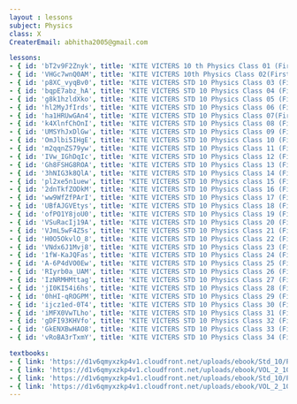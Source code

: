 ```yaml
--- 
layout : lessons 
subject: Physics
class: X
CreaterEmail: abhitha2005@gmail.com

lessons: 
- { id: 'bT2v9F2Znyk', title: 'KITE VICTERS 10 th Physics Class 01 (First Bell-ഫസ്റ്റ് ബെല്‍)' }
- { id: 'VHGc7wnQ0AM', title: 'KITE VICTERS 10th Physics Class 02(First Bell-ഫസ്റ്റ് ബെല്‍)part 02' }
- { id: 'p8XC_vyqBv0', title: 'KITE VICTERS STD 10 Physics Class 03 (First Bell-ഫസ്റ്റ് ബെല്‍)' }
- { id: 'bqpE7abz_hA', title: 'KITE VICTERS STD 10 Physics Class 04 (First Bell-ഫസ്റ്റ് ബെല്‍)' }
- { id: 'g8k1hzldXko', title: 'KITE VICTERS STD 10 Physics Class 05 (First Bell-ഫസ്റ്റ് ബെല്‍)' }
- { id: 'hl2MyJfIrds', title: 'KITE VICTERS STD 10 Physics Class 06 (First Bell-ഫസ്റ്റ് ബെല്‍)' }
- { id: 'ha1HRUwGAn4', title: 'KITE VICTERS STD 10 Physics Class 07(First Bell-ഫസ്റ്റ് ബെല്‍)' }
- { id: 'k4XlnfChOnI', title: 'KITE VICTERS STD 10 Physics Class 08 (First Bell-ഫസ്റ്റ് ബെല്‍)' }
- { id: 'UMSYhJxDlGw', title: 'KITE VICTERS STD 10 Physics Class 09 (First Bell-ഫസ്റ്റ് ബെല്‍)' }
- { id: 'OmJlbi5IHgE', title: 'KITE VICTERS STD 10 Physics Class 10 (First Bell-ഫസ്റ്റ് ബെല്‍)' }
- { id: 'm2qqnZS79yw', title: 'KITE VICTERS STD 10 Physics Class 11 (First Bell-ഫസ്റ്റ് ബെല്‍)' }
- { id: 'IVw_IGhDqIc', title: 'KITE VICTERS STD 10 Physics Class 12 (First Bell-ഫസ്റ്റ് ബെല്‍)' }
- { id: 'Gh8FSHG8ROA', title: 'KITE VICTERS STD 10 Physics Class 13 (First Bell-ഫസ്റ്റ് ബെല്‍)' }
- { id: '3hNIG3k8QlA', title: 'KITE VICTERS STD 10 Physics Class 14 (First Bell-ഫസ്റ്റ് ബെല്‍)' }
- { id: 'pl2xe5n1uew', title: 'KITE VICTERS STD 10 Physics class 15 (First Bell-ഫസ്റ്റ് ബെല്‍)' }
- { id: '2dnTkfZODkM', title: 'KITE VICTERS STD 10 Physics Class 16 (First Bell-ഫസ്റ്റ് ബെല്‍)' }
- { id: 'ww9WfZfPArI', title: 'KITE VICTERS STD 10 Physics Class 17 (First Bell-ഫസ്റ്റ് ബെല്‍)' }
- { id: 'UBfAJGVEtys', title: 'KITE VICTERS STD 10 Physics Class 18 (First Bell-ഫസ്റ്റ് ബെല്‍)' }
- { id: 'ofPO1Y8joU0', title: 'KITE VICTERS STD 10 Physics Class 19 (First Bell-ഫസ്റ്റ് ബെല്‍)' }
- { id: 'VSuRacIj19A', title: 'KITE VICTERS STD 10 Physics Class 20 (First Bell-ഫസ്റ്റ് ബെല്‍)' }
- { id: 'VJmL5wF4Z5s', title: 'KITE VICTERS STD 10 Physics Class 21 (First Bell-ഫസ്റ്റ് ബെല്‍)' }
- { id: 'H0O5OkvlO_8', title: 'KITE VICTERS STD 10 Physics Class 22 (First Bell-ഫസ്റ്റ് ബെല്‍)' }
- { id: 'VNdx6J1Mvj8', title: 'KITE VICTERS STD 10 Physics Class 23 (First Bell-ഫസ്റ്റ് ബെല്‍)' }
- { id: '1fW-KaJQFas', title: 'KITE VICTERS STD 10 Physics Class 24 (First Bell-ഫസ്റ്റ് ബെല്‍)' }
- { id: 'A-6P4dVO0Ew', title: 'KITE VICTERS STD 10 Physics Class 25 (First Bell-ഫസ്റ്റ് ബെല്‍)' }
- { id: 'RIyrb0a_UAM', title: 'KITE VICTERS STD 10 Physics Class 26 (First Bell-ഫസ്റ്റ് ബെല്‍)' }
- { id: 'IzNRMHMttag', title: 'KITE VICTERS STD 10 Physics Class 27 (First Bell-ഫസ്റ്റ് ബെല്‍)' }
- { id: 'jI0KI54i6hs', title: 'KITE VICTERS STD 10 Physics Class 28 (First Bell-ഫസ്റ്റ് ബെല്‍)' }
- { id: '0hHI-qROGPM', title: 'KITE VICTERS STD 10 Physics Class 29 (First Bell-ഫസ്റ്റ് ബെല്‍)' }
- { id: 'ijcz1ed-0T4', title: 'KITE VICTERS STD 10 Physics Class 30 (First Bell-ഫസ്റ്റ് ബെല്‍)' }
- { id: 'iMFX0VwTLho', title: 'KITE VICTERS STD 10 Physics Class 31 (First Bell-ഫസ്റ്റ് ബെല്‍)' }
- { id: 'gDFI93KHVfo', title: 'KITE VICTERS STD 10 Physics Class 32 (First Bell-ഫസ്റ്റ് ബെല്‍)' }
- { id: 'GkENXBwHAO8', title: 'KITE VICTERS STD 10 Physics Class 33 (First Bell-ഫസ്റ്റ് ബെല്‍)' }
- { id: 'vRoBA3rTxmY', title: 'KITE VICTERS STD 10 Physics Class 34 (First Bell-ഫസ്റ്റ് ബെല്‍)' }

textbooks:
- { link: 'https://d1v6qmyxzkp4v1.cloudfront.net/uploads/ebook/Std_10/Physics_Eng_1/Physics_Eng_1.pdf', title: 'Physics Part -1' , medium: 'English' }
- { link: 'https://d1v6qmyxzkp4v1.cloudfront.net/uploads/ebook/VOL_2_10/Physics_English_2/Physics_English_2.pdf', title: 'Physics Part -2' , medium: 'English' }
- { link: 'https://d1v6qmyxzkp4v1.cloudfront.net/uploads/ebook/Std_10/Physics_Mal_1/Physics_Mal_1.pdf', title: 'Physics Part -1' , medium: 'Malayalam' }
- { link: 'https://d1v6qmyxzkp4v1.cloudfront.net/uploads/ebook/VOL_2_10/Physics_Malayalam_2/Physics_Malayalam_2.pdf', title: 'Physics Part -2' , medium: 'Malayalam' }
---
```

